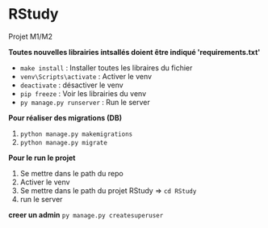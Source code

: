 # RStudy
Projet M1/M2

**Toutes nouvelles librairies intsallés doient être indiqué 'requirements.txt'**
- ```make install``` : Installer toutes les libraires du fichier
- ```venv\Scripts\activate``` : Activer le venv
- ```deactivate``` : désactiver le venv
- ```pip freeze``` : Voir les librairies du venv
- ```py manage.py runserver``` : Run le server


**Pour réaliser des migrations (DB)**
1. ```python manage.py makemigrations``` 
2. ```python manage.py migrate```

**Pour le run le projet**
1. Se mettre dans le path du repo 
2. Activer le venv
3. Se mettre dans le path du projet RStudy => ```cd RStudy```
4. run le server 

**creer un admin**
```py manage.py createsuperuser```
